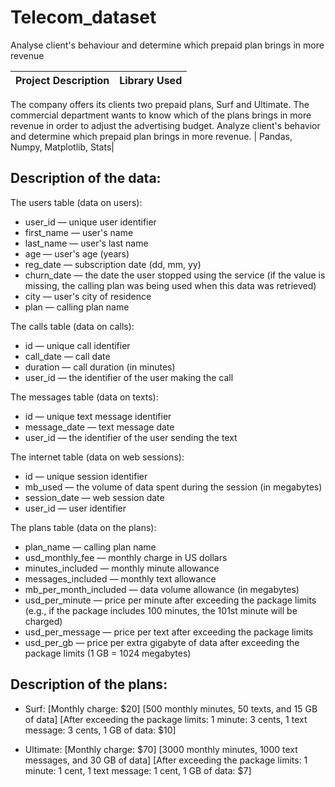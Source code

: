 # Telecom_dataset
Analyse client's behaviour and determine which prepaid plan brings in more revenue

**Project Description** | **Library Used** |
--- | --- | 
The company offers its clients two prepaid plans, Surf and Ultimate. The commercial department wants to know which of the plans brings in more revenue in order to adjust the advertising budget. Analyze client's behavior and determine which prepaid plan brings in more revenue.
 | Pandas, Numpy, Matplotlib, Stats| 

## Description of the data:

The users table (data on users):
* user_id — unique user identifier
* first_name — user's name
* last_name — user's last name
* age — user's age (years)
* reg_date — subscription date (dd, mm, yy)
* churn_date — the date the user stopped using the service (if the value is missing, the calling plan was being used when this data was retrieved)
* city — user's city of residence
* plan — calling plan name

The calls table (data on calls):
* id — unique call identifier
* call_date — call date
* duration — call duration (in minutes)
* user_id — the identifier of the user making the call

The messages table (data on texts):
* id — unique text message identifier
* message_date — text message date
* user_id — the identifier of the user sending the text

The internet table (data on web sessions):
* id — unique session identifier
* mb_used — the volume of data spent during the session (in megabytes)
* session_date — web session date
* user_id — user identifier

The plans table (data on the plans):
* plan_name — calling plan name
* usd_monthly_fee — monthly charge in US dollars
* minutes_included — monthly minute allowance
* messages_included — monthly text allowance
* mb_per_month_included — data volume allowance (in megabytes)
* usd_per_minute — price per minute after exceeding the package limits (e.g., if the package includes 100 minutes, the 101st minute will be charged)
* usd_per_message — price per text after exceeding the package limits
* usd_per_gb — price per extra gigabyte of data after exceeding the package limits (1 GB = 1024 megabytes)


## Description of the plans:

* Surf: 
[Monthly charge: $20]
[500 monthly minutes, 50 texts, and 15 GB of data]
[After exceeding the package limits:
1 minute: 3 cents,
1 text message: 3 cents,
1 GB of data: $10]

* Ultimate:
[Monthly charge: $70]
[3000 monthly minutes, 1000 text messages, and 30 GB of data]
[After exceeding the package limits:
1 minute: 1 cent,
1 text message: 1 cent,
1 GB of data: $7]
